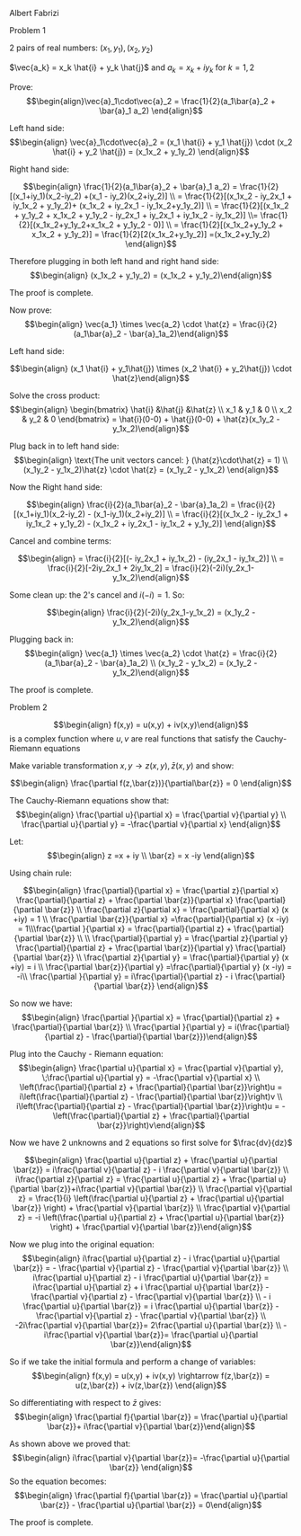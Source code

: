 Albert Fabrizi

Problem 1

2 pairs of real numbers: $(x_1,y_1),(x_2,y_2)$ 

$\vec{a_k} = x_k \hat{i} + y_k \hat{j}$ and $a_k = x_k + iy_k$ for $k=1,2$

Prove: $$\begin{align}\vec{a}_1\cdot\vec{a}_2 = \frac{1}{2}(a_1\bar{a}_2 + \bar{a}_1 a_2) \end{align}$$

Left hand side:
$$\begin{align} \vec{a}_1\cdot\vec{a}_2 = (x_1 \hat{i} + y_1 \hat{j}) \cdot (x_2 \hat{i} + y_2 \hat{j}) = (x_1x_2 + y_1y_2) \end{align}$$

Right hand side:

$$\begin{align} \frac{1}{2}(a_1\bar{a}_2 + \bar{a}_1 a_2) = \frac{1}{2}[(x_1+iy_1)(x_2-iy_2) +(x_1 - iy_2)(x_2+iy_2)] \\ = \frac{1}{2}[(x_1x_2 - iy_2x_1 + iy_1x_2 + y_1y_2)+ (x_1x_2 + iy_2x_1 - iy_1x_2+y_1y_2)] \\ = \frac{1}{2}[(x_1x_2 + y_1y_2 + x_1x_2 + y_1y_2 - iy_2x_1 + iy_2x_1 + iy_1x_2 - iy_1x_2)] \\= \frac{1}{2}[(x_1x_2+y_1y_2+x_1x_2 + y_1y_2 - 0)] \\ = \frac{1}{2}[(x_1x_2+y_1y_2 + x_1x_2 + y_1y_2)] = \frac{1}{2}[2(x_1x_2+y_1y_2)] =(x_1x_2+y_1y_2) \end{align}$$

Therefore plugging in both left hand and right hand side: 
$$\begin{align} (x_1x_2 + y_1y_2) = (x_1x_2 + y_1y_2)\end{align}$$

The proof is complete.

Now prove: $$\begin{align} \vec{a_1} \times \vec{a_2} \cdot \hat{z} = \frac{i}{2}(a_1\bar{a}_2 - \bar{a}_1a_2)\end{align}$$

Left hand side:

$$\begin{align} (x_1 \hat{i} + y_1\hat{j}) \times (x_2 \hat{i} + y_2\hat{j}) \cdot \hat{z}\end{align}$$

Solve the cross product: 
$$\begin{align} \begin{bmatrix} \hat{i} &\hat{j} &\hat{z} \\ x_1 & y_1 & 0 \\ x_2 & y_2 & 0 \end{bmatrix}  = \hat{i}(0-0) + \hat{j}(0-0) + \hat{z}(x_1y_2 - y_1x_2)\end{align}$$

Plug back in to left hand side:
$$\begin{align} \text{The unit vectors cancel: } (\hat{z}\cdot\hat{z} = 1) \\ (x_1y_2 - y_1x_2)\hat{z} \cdot \hat{z} = (x_1y_2 - y_1x_2) \end{align}$$

Now the Right hand side:

$$\begin{align} \frac{i}{2}(a_1\bar{a}_2 - \bar{a}_1a_2) = \frac{i}{2}[(x_1+iy_1)(x_2-iy_2) - (x_1-iy_1)(x_2+iy_2)] \\ = \frac{i}{2}[(x_1x_2 - iy_2x_1 + iy_1x_2 + y_1y_2) - (x_1x_2 + iy_2x_1 - iy_1x_2 + y_1y_2)] \end{align}$$

Cancel and combine terms: 

$$\begin{align} = \frac{i}{2}[(- iy_2x_1 + iy_1x_2) - (iy_2x_1 - iy_1x_2)] \\ = \frac{i}{2}[-2iy_2x_1 + 2iy_1x_2] = \frac{i}{2}(-2i)(y_2x_1-y_1x_2)\end{align}$$

Some clean up: the 2's cancel and $i (-i) = 1$. So:

$$\begin{align} \frac{i}{2}(-2i)(y_2x_1-y_1x_2) = (x_1y_2 - y_1x_2)\end{align}$$

Plugging back in:
$$\begin{align} \vec{a_1} \times \vec{a_2} \cdot \hat{z} = \frac{i}{2}(a_1\bar{a}_2 - \bar{a}_1a_2) \\ (x_1y_2 - y_1x_2) = (x_1y_2 - y_1x_2)\end{align}$$

The proof is complete.

Problem 2

$$\begin{align} f(x,y) = u(x,y) + iv(x,y)\end{align}$$ is a complex function where $u,v$ are real functions that satisfy the Cauchy-Riemann equations

Make variable transformation $x,y \rightarrow z(x,y),\bar{z}(x,y)$ and show:

$$\begin{align} \frac{\partial f(z,\bar{z})}{\partial\bar{z}} = 0 \end{align}$$

The Cauchy-Riemann equations show that: 
$$\begin{align} \frac{\partial u}{\partial x} = \frac{\partial v}{\partial y} \\ \frac{\partial u}{\partial y} = -\frac{\partial v}{\partial x} \end{align}$$

Let: 
$$\begin{align} z =x + iy \\ \bar{z} = x -iy \end{align}$$

Using chain rule: 

$$\begin{align} \frac{\partial}{\partial x} = \frac{\partial z}{\partial x} \frac{\partial}{\partial z} + \frac{\partial \bar{z}}{\partial x} \frac{\partial}{\partial \bar{z}} \\ \frac{\partial z}{\partial x} =  \frac{\partial}{\partial x} (x +iy) = 1 \\ 
\frac{\partial \bar{z}}{\partial x} =\frac{\partial}{\partial x} (x -iy) = 1\\\frac{\partial }{\partial x} = \frac{\partial}{\partial z} + \frac{\partial}{\partial \bar{z}} \\
\\
\frac{\partial}{\partial y} = \frac{\partial z}{\partial y} \frac{\partial}{\partial z} + \frac{\partial \bar{z}}{\partial y} \frac{\partial}{\partial \bar{z}} \\ \frac{\partial z}{\partial y} =  \frac{\partial}{\partial y} (x +iy) = i \\ 
\frac{\partial \bar{z}}{\partial y} =\frac{\partial}{\partial y} (x -iy) = -i\\ \frac{\partial }{\partial y} = i\frac{\partial}{\partial z} - i \frac{\partial}{\partial \bar{z}} \end{align}$$

So now we have: $$\begin{align} \frac{\partial }{\partial x} = \frac{\partial}{\partial z} + \frac{\partial}{\partial \bar{z}} \\ \frac{\partial }{\partial y} = i(\frac{\partial}{\partial z} - \frac{\partial}{\partial \bar{z}})\end{align}$$

Plug into the Cauchy - Riemann equation:
$$\begin{align} \frac{\partial u}{\partial x} = \frac{\partial v}{\partial y}, \;\frac{\partial u}{\partial y} = -\frac{\partial v}{\partial x} \\ \left(\frac{\partial}{\partial z} + \frac{\partial}{\partial \bar{z}}\right)u = i\left(\frac{\partial}{\partial z} - \frac{\partial}{\partial \bar{z}}\right)v \\ i\left(\frac{\partial}{\partial z} - \frac{\partial}{\partial \bar{z}}\right)u = -\left(\frac{\partial}{\partial z} + \frac{\partial}{\partial \bar{z}}\right)v\end{align}$$

Now we have 2 unknowns and 2 equations so first solve for $\frac{dv}{dz}$ 

$$\begin{align} \frac{\partial u}{\partial z} + \frac{\partial u}{\partial \bar{z}} = i\frac{\partial v}{\partial z} - i  \frac{\partial v}{\partial \bar{z}} \\ i\frac{\partial z}{\partial z} = \frac{\partial u}{\partial z} + \frac{\partial u}{\partial \bar{z}}+i\frac{\partial v}{\partial \bar{z}} \\ \frac{\partial v}{\partial z} = \frac{1}{i} \left(\frac{\partial u}{\partial z} + \frac{\partial u}{\partial \bar{z}} \right) + \frac{\partial v}{\partial \bar{z}} \\  \frac{\partial v}{\partial z} = -i \left(\frac{\partial u}{\partial z} + \frac{\partial u}{\partial \bar{z}} \right) + \frac{\partial v}{\partial \bar{z}}\end{align}$$

Now we plug into the original equation:
$$\begin{align} i\frac{\partial u}{\partial z} - i \frac{\partial u}{\partial \bar{z}} = - \frac{\partial v}{\partial z} - \frac{\partial v}{\partial \bar{z}} \\ i\frac{\partial u}{\partial z} - i \frac{\partial u}{\partial \bar{z}} = i\frac{\partial u}{\partial z} + i \frac{\partial u}{\partial \bar{z}} - \frac{\partial v}{\partial z} - \frac{\partial v}{\partial \bar{z}} \\  - i \frac{\partial u}{\partial \bar{z}} = i \frac{\partial u}{\partial \bar{z}} - \frac{\partial v}{\partial z} - \frac{\partial v}{\partial \bar{z}} \\ -2i\frac{\partial v}{\partial \bar{z}}= 2\frac{\partial u}{\partial \bar{z}} \\ -i\frac{\partial v}{\partial \bar{z}}= \frac{\partial u}{\partial \bar{z}}\end{align}$$

So if we take the initial formula and perform a change of variables: $$\begin{align} f(x,y) = u(x,y) + iv(x,y) \rightarrow f(z,\bar{z}) = u(z,\bar{z}) + iv(z,\bar{z}) \end{align}$$

So differentiating with respect to $\bar{z}$ gives:
$$\begin{align} \frac{\partial f}{\partial \bar{z}} = \frac{\partial u}{\partial \bar{z}}+ i\frac{\partial v}{\partial \bar{z}}\end{align}$$

As shown above we proved that: $$\begin{align} i\frac{\partial v}{\partial \bar{z}}= -\frac{\partial u}{\partial \bar{z}} \end{align}$$
So the equation becomes: 
$$\begin{align} \frac{\partial f}{\partial \bar{z}} = \frac{\partial u}{\partial \bar{z}} - \frac{\partial u}{\partial \bar{z}} = 0\end{align}$$

The proof is complete.